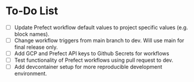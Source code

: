 # To-Do List

- [ ] Update Prefect workflow default values to project specific values (e.g. block names).
- [ ] Change workflow triggers from main branch to dev. Will use main for final release only.
- [ ] Add GCP and Prefect API keys to Github Secrets for workflows
- [ ] Test functionality of Prefect workflows using pull request to dev.
- [ ] Add devcontainer setup for more reproducible development environment.
